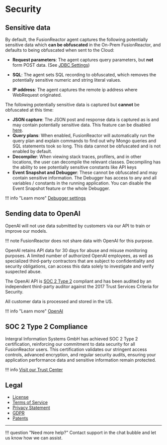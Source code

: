 # Security


## Sensitive data

By default, the FusionReactor agent captures the following potentially sensitive data which **can be obfuscated** in the On-Prem FusionReactor, and defaults to being obfuscated when sent to the Cloud:

  * **Request parameters**: The agent captures query parameters, but **not** form POST data. (See [JDBC Settings](/frdocs/Data-insights/Features/JDBC/Settings/))
 
 
  * **SQL**: The agent sets SQL recording to obfuscated, which removes the potentially sensitive numeric and string literal values.
  * **IP address**: The agent captures the remote ip address where WebRequest originated.

The following potentially sensitive data is captured but **cannot** be obfuscated at this time:

  * **JSON capture**: The JSON post and response data is captured as is and may contain potentially sensitive data. This feature can be disabled [here](/frdocs/Data-insights/Features/JDBC/Settings/#transaction-settings).
  * **Query plans**: When enabled, FusionReactor will automatically run the query plan and explain commands to find out why Mongo queries and SQL statements took so long. This data cannot be obfuscated and is not enabled by default.
  * **Decompiler**: When viewing stack traces, profilers, and in other locations, the user can decompile the relevant classes. Decompiling has the ability to see potentially sensitive constants like API keys
  * **Event Snapshot and Debugger**: These cannot be obfuscated and may contain sensitive information. The Debugger has access to any and all variables / constants in the running application.  You can disable the Event Snapshot feature or the whole Debugger. 
  
!!! info "Learn more"
    [Debugger settings](/frdocs/Data-insights/Features/Debugger/Settings/)

## Sending data to OpenAI

OpenAI will not use data submitted by customers via our API to train or improve our models.   

!!! note 
    FusionReactor does not share data with OpenAI for this purpose.

OpenAI retains API data for 30 days for abuse and misuse monitoring purposes. A limited number of authorized OpenAI employees, as well as specialized third-party contractors that are subject to confidentiality and security obligations, can access this data solely to investigate and verify suspected abuse.

The OpenAI API is [SOC 2 Type 2](/frdocs/Admin-and-data/security/#soc-2-type-2-compliance) compliant and has been audited by an independent third-party auditor against the 2017 Trust Services Criteria for Security.

All customer data is processed and stored in the US. 

!!! info "Learn more"
    [OpenAI](https://openai.com/security)

## SOC 2 Type 2 Compliance

Intergral Information Systems GmbH has achieved SOC 2 Type 2 certification, reinforcing our commitment to data security for all FusionReactor users. This certification validates our stringent access controls, advanced encryption, and regular security audits, ensuring your application performance data and sensitive information remain protected.

!!! info 
    [Visit our Trust Center](https://trust.intergral.com/)

    
## Legal

  * [License](/frdocs/Admin-and-data/Third-Party-Licenses/licenses/)
  * [Terms of Service](/frdocs/Admin-and-data/tos/)
  * [Privacy Statement](https://www.intergral.com/privacy-statement/)
  * [GDPR](http://www.intergral.com/GDPR/)
  * [Patents](https://www.fusion-reactor.com/patents/)

___

!!! question "Need more help?"
    Contact support in the chat bubble and let us know how we can assist.

